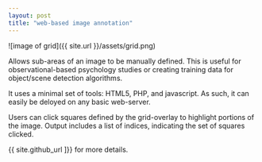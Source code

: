 ```yaml
---
layout: post
title: "web-based image annotation"
---
```


![image of grid]({{ site.url }}/assets/grid.png)

Allows sub-areas of an image to be manually defined. This is useful for observational-based psychology studies or creating training data for object/scene detection algorithms.

It uses a minimal set of tools: HTML5, PHP, and javascript. As such, it can easily be deloyed on any basic web-server.

Users can click squares defined by the grid-overlay to highlight portions of the image. Output includes a list of indices, indicating the set of squares clicked.

{{ site.github_url ]}} for more details.


